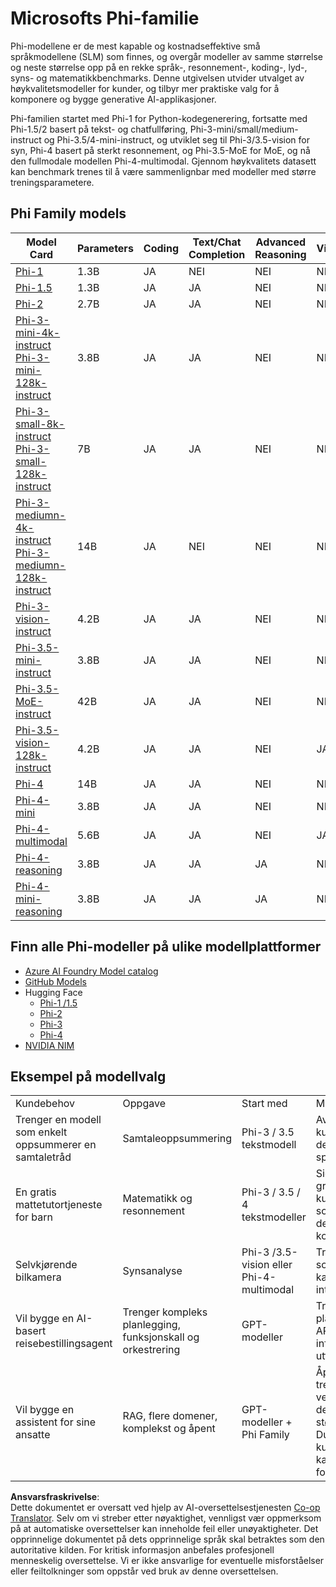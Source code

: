 <!--
CO_OP_TRANSLATOR_METADATA:
{
  "original_hash": "b5d936ffe4dfbab2244f6eb21b11f3b3",
  "translation_date": "2025-05-09T08:05:30+00:00",
  "source_file": "md/01.Introduction/01/01.PhiFamily.md",
  "language_code": "no"
}
-->
# Microsofts Phi-familie

Phi-modellene er de mest kapable og kostnadseffektive små språkmodellene (SLM) som finnes, og overgår modeller av samme størrelse og neste størrelse opp på en rekke språk-, resonnement-, koding-, lyd-, syns- og matematikkbenchmarks. Denne utgivelsen utvider utvalget av høykvalitetsmodeller for kunder, og tilbyr mer praktiske valg for å komponere og bygge generative AI-applikasjoner.

Phi-familien startet med Phi-1 for Python-kodegenerering, fortsatte med Phi-1.5/2 basert på tekst- og chatfullføring, Phi-3-mini/small/medium-instruct og Phi-3.5/4-mini-instruct, og utviklet seg til Phi-3/3.5-vision for syn, Phi-4 basert på sterkt resonnement, og Phi-3.5-MoE for MoE, og nå den fullmodale modellen Phi-4-multimodal. Gjennom høykvalitets datasett kan benchmark trenes til å være sammenlignbar med modeller med større treningsparametere.

## Phi Family models 


<div style="font-size:8px">

| Model Card |Parameters|Coding|Text/Chat Completion|Advanced Reasoning| Vision | Audio | MoE
| - | -  | - | - |- |- |- |- |
|[Phi-1](https://huggingface.co/microsoft/phi-1)|1.3B| JA| NEI | NEI |NEI |NEI |NEI |
|[Phi-1.5](https://huggingface.co/microsoft/phi-1_5)|1.3B| JA|JA| NEI |NEI |NEI |NEI |
|[Phi-2](https://huggingface.co/microsoft/phi-1_5)|2.7B| JA|JA| NEI |NEI |NEI |NEI |
|[Phi-3-mini-4k-instruct](https://huggingface.co/microsoft/Phi-3-mini-4k-instruct)<br/>[Phi-3-mini-128k-instruct](https://huggingface.co/microsoft/Phi-3-mini-128k-instruct)|3.8B| JA|JA| NEI |NEI |NEI |NEI |
|[Phi-3-small-8k-instruct](https://huggingface.co/microsoft/Phi-3-small-8k-instruct)<br/>[Phi-3-small-128k-instruct](https://huggingface.co/microsoft/Phi-3-small-128k-instruct)<br/>|7B| JA|JA| NEI |NEI |NEI |NEI |
|[Phi-3-mediumn-4k-instruct](https://huggingface.co/microsoft/Phi-3-medium-4k-instruct)<br>[Phi-3-mediumn-128k-instruct](https://huggingface.co/microsoft/Phi-3-medium-128k-instruct)|14B|JA|NEI| NEI |NEI |NEI |NEI |
|[Phi-3-vision-instruct](https://huggingface.co/microsoft/Phi-3-vision-128k-instruct)|4.2B|JA|JA|NEI |NEI |NEI |NEI |
|[Phi-3.5-mini-instruct](https://huggingface.co/microsoft/Phi-3.5-mini-instruct)|3.8B|JA|JA| NEI |NEI |NEI |NEI |
|[Phi-3.5-MoE-instruct](https://huggingface.co/microsoft/Phi-3.5-MoE-instruct)|42B|JA|JA| NEI |NEI |NEI |JA |
|[Phi-3.5-vision-128k-instruct](https://huggingface.co/microsoft/Phi-3.5-vision-instruct)|4.2B|JA|JA| NEI |JA |NEI |NEI |
|[Phi-4](https://huggingface.co/microsoft/phi-4)|14B|JA|JA| NEI |NEI |NEI |NEI |
|[Phi-4-mini](https://huggingface.co/microsoft/Phi-4-mini-instruct)|3.8B|JA|JA| NEI |NEI |NEI |NEI |
|[Phi-4-multimodal](https://huggingface.co/microsoft/Phi-4-multimodal-instruct)|5.6B|JA|JA| NEI |JA |JA |NEI |
|[Phi-4-reasoning](../../../../../md/01.Introduction/01)|3.8B|JA|JA| JA |NEI |NEI |NEI |
|[Phi-4-mini-reasoning](../../../../../md/01.Introduction/01)|3.8B|JA|JA| JA |NEI |NEI |NEI |


</div>

## **Finn alle Phi-modeller på ulike modellplattformer** 

- [Azure AI Foundry Model catalog](https://ai.azure.com/explore/models?selectedCollection=phi)
- [GitHub Models](https://github.com/marketplace?query=Phi&type=models)
- Hugging Face
  - [Phi-1 /1.5](https://huggingface.co/collections/microsoft/phi-1-6626e29134744e94e222d572)
  - [Phi-2](https://huggingface.co/microsoft/phi-2)
  - [Phi-3](https://huggingface.co/collections/microsoft/phi-3-6626e15e9585a200d2d761e3)
  - [Phi-4](https://huggingface.co/collections/microsoft/phi-4-677e9380e514feb5577a40e4) 
- [NVIDIA NIM](https://build.nvidia.com/search?q=Phi)
 

## Eksempel på modellvalg

| | | | |
|-|-|-|-|
|Kundebehov|Oppgave|Start med|Mer informasjon|
|Trenger en modell som enkelt oppsummerer en samtaletråd|Samtaleoppsummering|Phi-3 / 3.5 tekstmodell|Avgjørende her er at kunden har en klart definert og enkel språkoppgave|
|En gratis mattetutortjeneste for barn|Matematikk og resonnement|Phi-3 / 3.5 / 4 tekstmodeller|Siden appen er gratis ønsker kundene en løsning som ikke påfører dem løpende kostnader|
|Selvkjørende bilkamera|Synsanalyse|Phi-3 /3.5-vision eller Phi-4-multimodal|Trenger en løsning som kan fungere på kanten uten internett|
|Vil bygge en AI-basert reisebestillingsagent|Trenger kompleks planlegging, funksjonskall og orkestrering|GPT-modeller|Trenger evne til å planlegge, kalle API-er for å hente informasjon og utføre|
|Vil bygge en assistent for sine ansatte|RAG, flere domener, komplekst og åpent|GPT-modeller + Phi Family |Åpent scenario, trenger bredere verdenskunnskap, derfor passer en større modell bedre. Du må dele opp kunnskapsinnholdet, kanskje SLM passer for deg|

**Ansvarsfraskrivelse**:  
Dette dokumentet er oversatt ved hjelp av AI-oversettelsestjenesten [Co-op Translator](https://github.com/Azure/co-op-translator). Selv om vi streber etter nøyaktighet, vennligst vær oppmerksom på at automatiske oversettelser kan inneholde feil eller unøyaktigheter. Det opprinnelige dokumentet på dets opprinnelige språk skal betraktes som den autoritative kilden. For kritisk informasjon anbefales profesjonell menneskelig oversettelse. Vi er ikke ansvarlige for eventuelle misforståelser eller feiltolkninger som oppstår ved bruk av denne oversettelsen.
